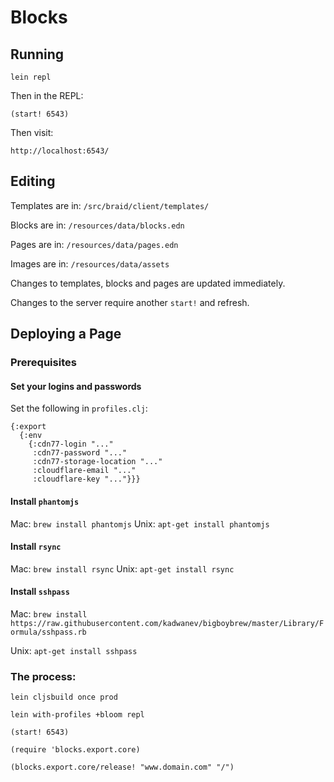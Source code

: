 # Blocks

## Running

```
lein repl
```
Then in the REPL:
```
(start! 6543)
```
Then visit:
```
http://localhost:6543/
```

## Editing

Templates are in:
`/src/braid/client/templates/`

Blocks are in:
`/resources/data/blocks.edn`

Pages are in:
`/resources/data/pages.edn`

Images are in:
`/resources/data/assets`


Changes to templates, blocks and pages are updated immediately.

Changes to the server require another `start!` and refresh.


## Deploying a Page

### Prerequisites

#### Set your logins and passwords

Set the following in `profiles.clj`:

```
{:export
  {:env
    {:cdn77-login "..."
     :cdn77-password "..."
     :cdn77-storage-location "..."
     :cloudflare-email "..."
     :cloudflare-key "..."}}}
```

#### Install `phantomjs`

Mac: `brew install phantomjs`
Unix: `apt-get install phantomjs`

#### Install `rsync`

Mac: `brew install rsync`
Unix:  `apt-get install rsync`

#### Install `sshpass`

Mac: `brew install https://raw.githubusercontent.com/kadwanev/bigboybrew/master/Library/Formula/sshpass.rb`

Unix: `apt-get install sshpass`

### The process:

`lein cljsbuild once prod`

`lein with-profiles +bloom repl`

`(start! 6543)`

`(require 'blocks.export.core)`

`(blocks.export.core/release! "www.domain.com" "/")`

